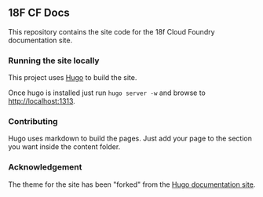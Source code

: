 ## 18F CF Docs

This repository contains the site code for the 
18f Cloud Foundry documentation site.

### Running the site locally

This project uses [Hugo](https://gohugo.io) to build the site.

Once hugo is installed just run `hugo server -w` and browse to [http://localhost:1313](http://localhost:1313).

### Contributing

Hugo uses markdown to build the pages. Just add your page to the section you want inside the 
content folder.


### Acknowledgement

The theme for the site has been "forked" from the [Hugo documentation site](https://gohugo.io/docs).

